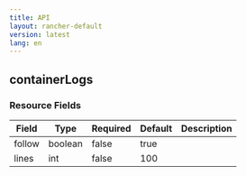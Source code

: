 ```yaml
---
title: API
layout: rancher-default
version: latest
lang: en
---
```


## containerLogs





### Resource Fields

Field | Type | Required | Default | Description
---|---|---|---|---
follow | boolean | false | true | 
lines | int | false | 100 | 

